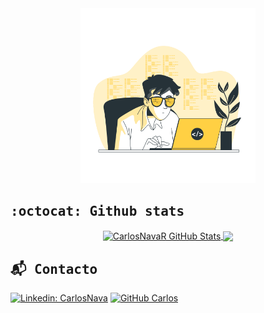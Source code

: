 <div  align='center'>
<img src="https://github.com/CarlosNavaR/Resources/blob/f3ef78c327e1347cc8322421430ff9427859b725/Coding-bro.svg" width="280">
</div>

## <samp> :octocat: Github stats </samp> ##

<div  align='center'>
<a href="https://github.com/CarlosNavaR">
  <img align="center" src="https://github-readme-stats.vercel.app/api?username=CarlosNavaR&theme=buefy&show_icons=true" alt="CarlosNavaR GitHub Stats" width="400px"/>
</a>

<a href="https://github.com/CarlosNavaR">
  <img align="center" src="https://github-readme-stats.vercel.app/api/top-langs/?username=CarlosNavaR&theme=buefy&layout=compact" width="380px"/>
</a>
</div>

## <samp> :mailbox_with_mail: Contacto </samp> ##

[![Linkedin: CarlosNava](https://img.shields.io/badge/-CarlosNava-blue?style=flat-square&logo=Linkedin&logoColor=white&link=https://www.linkedin.com/in/carlos-navar/)](https://www.linkedin.com/in/carlos-navar/)
[![GitHub Carlos](https://img.shields.io/github/followers/CarlosNavaR?label=follow&style=social)](https://github.com/CarlosNavaR)





